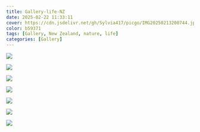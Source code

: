 ```yaml
---
title: Gallery-life-NZ
date: 2025-02-22 11:33:11
cover: https://cdn.jsdelivr.net/gh/Sylvia417/picgo/IMG20250213200744.jpg
color: b59371
tags: [Gallery, New Zealand, nature, life]
categories: [Gallery]
---
```


![](https://cdn.jsdelivr.net/gh/Sylvia417/picgo/IMG20250213200744.jpg)

![](https://cdn.jsdelivr.net/gh/Sylvia417/picgo/IMG20250213205908.jpg)

![](https://cdn.jsdelivr.net/gh/Sylvia417/picgo/sunset.jpg)

![](https://cdn.jsdelivr.net/gh/Sylvia417/picgo/IMG20250227202452.jpg)

![](https://cdn.jsdelivr.net/gh/Sylvia417/picgo/IMG20250227202255.jpg)

![](https://cdn.jsdelivr.net/gh/Sylvia417/picgo/IMG20250227202215.jpg)

![](https://cdn.jsdelivr.net/gh/Sylvia417/picgo/IMG20250213200722.jpg)
